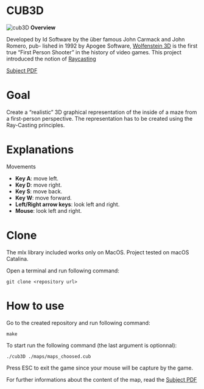# CUB3D

![cub3D]()
<strong>Overview</strong>

Developed by Id Software by the über famous John Carmack and John Romero, pub- lished in 1992 by Apogee Software, [Wolfenstein 3D](http://users.atw.hu/wolf3d/) is the first true “First Person Shooter” in the history of video games.
This project introduced the notion of [Raycasting](https://en.wikipedia.org/wiki/Ray_casting)

[Subject PDF](https://github.com/williamollio/cub3d/blob/master/subject/cub3D.pdf)
# Goal
Create a “realistic” 3D graphical representation of the inside of a maze from a first-person perspective. The representation has to be created using the Ray-Casting principles.

# Explanations

Movements
* <strong>Key A</strong>: move left.
* <strong>Key D</strong>: move right.
* <strong>Key S</strong>: move back.
* <strong>Key W</strong>: move forward.
* <strong>Left/Right arrow keys</strong>: look left and right.
* <strong>Mouse</strong>: look left and right.

# Clone
The mlx library included works only on MacOS.
Project tested on macOS Catalina.

Open a terminal and run following command:
```
git clone <repository url>
```
# How to use

Go to the created repository and run following command:
```
make
```
To start run the following command (the last argument is optionnal):
```
./cub3D ./maps/maps_choosed.cub
```
Press ESC to exit the game since your mouse will be capture by the game.

For further informations about the content of the map, read the [Subject PDF](https://github.com/williamollio/cub3d/blob/master/subject/cub3D.pdf)
